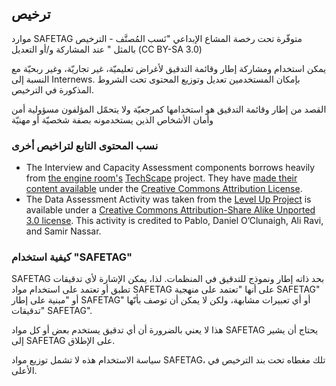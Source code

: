 ## ترخيص

موارد SAFETAG متوفّرة تحت رخصة المشاع الإبداعي "نَسب المُصنَّف - الترخيص بالمثل " عند المشاركة و/أو التعديل (CC BY-SA 3.0) 

يمكن استخدام ومشاركة إطار وقائمة التدقيق لأغراض تعليميّة، غير تجاريّة، وغير ربحيّة مع النسبة إلى Internews. بإمكان المستخدمين تعديل وتوزيع المحتوى تحت الشروط المذكورة في الترخيص. 

القصد من إطار وقائمة التدقيق هو استخدامها كمرجعيّة ولا يتحمّل المؤلفون مسؤولية أمن وأمان الأشخاص الذين يستخدمونه بصفة شخصيّة أو مهنيّة

### نسب المحتوى التابع لتراخيص أخرى

  * The Interview and Capacity Assessment components borrows heavily from [the engine room's](https://www.theengineroom.org) [TechScape](https://www.theengineroom.org/projects/techscape/) project. They have [made their content available](https://www.theengineroom.org/attribution-policy/) under the [Creative Commons Attribution License](https://creativecommons.org/licenses/by/3.0/us/).
  * The Data Assessment Activity was taken from the [Level Up Project](https://level-up.cc) is available under a [Creative Commons Attribution-Share Alike Unported 3.0 license](https://creativecommons.org/licenses/by-sa/3.0/). This activity is credited to Pablo, Daniel O’Clunaigh, Ali Ravi, and Samir Nassar.

### كيفية استخدام "SAFETAG"

SAFETAG بحد ذاته إطار ونموذج للتدقيق في المنظمات. لذا، يمكن الإشارة لأي تدقيقات تطبق أو تعتمد على استخدام مواد SAFETAG على أنها "تعتمد على منهجية SAFETAG" أو "مبنية على إطار SAFETAG" أو أي تعبيرات مشابهة، ولكن لا يمكن أن توصف بأنّها  "تدقيقات SAFETAG".

هذا لا يعني بالضرورة أن أي تدقيق يستخدم بعض أو كل مواد SAFETAG يحتاج أن يشير إلى SAFETAG على الإطلاق.

سياسة الاستخدام هذه لا تشمل توزيع مواد SAFETAG، تلك مغطاه تحت بند الترخيص في الأعلى.

